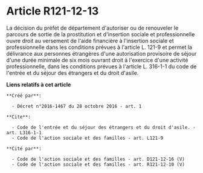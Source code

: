 # Article R121-12-13

La décision du préfet de département d'autoriser ou de renouveler le parcours de sortie de la prostitution et d'insertion
sociale et professionnelle ouvre droit au versement de l'aide financière à l'insertion sociale et professionnelle dans les
conditions prévues à l'article L. 121-9 et permet la délivrance aux personnes étrangères d'une autorisation provisoire de
séjour d'une durée minimale de six mois ouvrant droit à l'exercice d'une activité professionnelle, dans les conditions
prévues à l'article L. 316-1-1 du code de l'entrée et du séjour des étrangers et du droit d'asile.

**Liens relatifs à cet article**

	**Créé par**:

	  - Décret n°2016-1467 du 28 octobre 2016 - art. 1

	**Cite**:

	  - Code de l'entrée et du séjour des étrangers et du droit d'asile. - art. L316-1-1
	  - Code de l'action sociale et des familles - art. L121-9

	**Cité par**:

	  - Code de l'action sociale et des familles - art. D121-12-16 (V)
	  - Code de l'action sociale et des familles - art. R121-12-10 (V)
